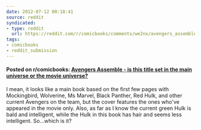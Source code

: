 ```yaml
---
date: 2012-07-12 00:18:41
source: reddit
syndicated:
- type: reddit
  url: https://reddit.com/r/comicbooks/comments/we2nx/avengers_assemble_is_this_title_set_in_the_main/
tags:
- comicbooks
- reddit_submission
---
```


#### Posted on r/comicbooks: [Avengers Assemble - is this title set in the main universe or the movie universe?](https://reddit.com/r/comicbooks/comments/we2nx/avengers_assemble_is_this_title_set_in_the_main/)

I mean, it looks like a main book based on the first few pages with Mockingbird, Wolverine, Ms Marvel, Black Panther, Red Hulk, and other current Avengers on the team, but the cover features the ones who've appeared in the movie only. Also, as far as I know the current green Hulk is bald and intelligent, while the Hulk in this book has hair and seems less intelligent. So...which is it?